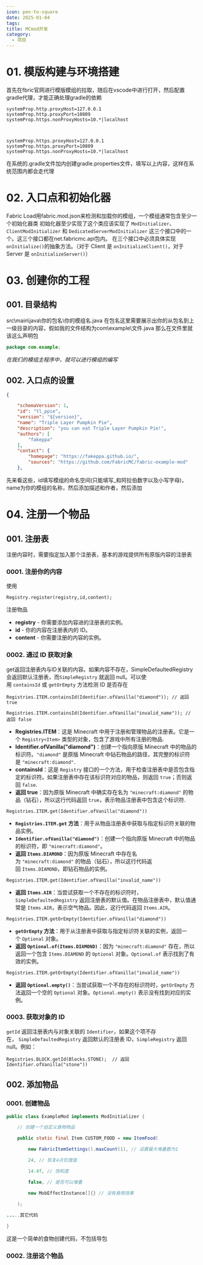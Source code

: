 ```yaml
---
icon: pen-to-square
date: 2025-01-04
tags: 
title: MCmod开发
category:
  - 项目
---
```

# 01. 模版构建与环境搭建
首先在fbric官网进行模版模组的拉取，随后在vscode中进行打开，然后配置gradle代理，才能正确处理gradle的依赖
```
systemProp.http.proxyHost=127.0.0.1
systemProp.http.proxyPort=10809
systemProp.https.nonProxyHosts=10.*|localhost

  

systemProp.https.proxyHost=127.0.0.1
systemProp.https.proxyPort=10809
systemProp.https.nonProxyHosts=10.*|localhost
```
在系统的.gradle文件加内创建gradle.properties文件，填写以上内容，这样在系统范围内都会走代理

# 02. 入口点和初始化器
Fabric Load用fabric.mod.json来检测和加载你的模组，一个模组通常包含至少一个初始化器类
初始化器至少实现了这个类应该实现了 `ModInitializer`、`ClientModInitializer` 和 `DedicatedServerModInitializer` 这三个接口中的一个。这三个接口都在net.fabricmc.api包内。
在三个接口中必须具体实现`onInitialize()`的抽象方法。（对于 Client 是 `onInitializeClient()`，对于 Server 是 `onInitializeServer()`）

# 03. 创建你的工程
## 001. 目录结构
src\main\java\你的包名\你的模组名.java
在包名这里需要展示出你的从包名到上一级目录的内容，假如我的文件结构为com\example\文件.java
那么在文件里就该这么声明包
```java
package com.example;
```
*在我们的模组主程序中，就可以进行模组的编写*


## 002. 入口点的设置
```json
{

    "schemaVersion": 1,
    "id": "tl_ppie",
    "version": "${version}",
    "name": "Triple Layer Pumpkin Pie",
    "description": "you can eat Triple Layer Pumpkin Pie!",
    "authors": [
        "fakeppa"
    ],
    "contact": {
        "homepage": "https://fakeppa.github.io/",
        "sources": "https://github.com/FabricMC/fabric-example-mod"
    },
```
先来看这些，id填写模组的命名空间(只能填写_和阿拉伯数字以及小写字母)，name为你的模组的名称，然后添加描述和作者，然后添加

# 04. 注册一个物品
## 001. 注册表
注册内容时，需要指定加入那个注册表，基本的游戏提供所有原版内容的注册表

### 0001. 注册你的内容
使用
```
Registry.register(registry,id,content);
```
注册物品
- **registry** - 你需要添加内容进的注册表的实例。
- **id** - 你的内容在注册表内的 ID。
- **content** - 你需要注册的内容的实例。

### 0002. 通过 ID 获取对象
get返回注册表内与ID关联的内容。如果内容不存在，SimpleDefaultedRegistry会返回默认注册表，而`SimpleRegistry` 就返回 null。可以使用 `containsId` 或 `getOrEmpty` 方法检测 ID 是否存在
```
Registries.ITEM.containsId(Identifier.ofVanilla("diamond")); // 返回 true
 
Registries.ITEM.containsId(Identifier.ofVanilla("invalid_name")); // 返回 false
```
- **Registries.ITEM**：这是 Minecraft 中用于注册和管理物品的注册表。它是一个 `Registry<Item>` 类型的对象，包含了游戏中所有注册的物品.
- **Identifier.ofVanilla("diamond")**：创建一个指向原版 Minecraft 中的物品的标识符。`"diamond"` 是原版 Minecraft 中钻石物品的路径，其完整的标识符是 `"minecraft:diamond"`.
- **containsId**：这是 `Registry` 接口的一个方法，用于检查注册表中是否包含指定的标识符。如果注册表中存在该标识符对应的物品，则返回 `true`；否则返回 `false`.
- **返回 true**：因为原版 Minecraft 中确实存在名为 `"minecraft:diamond"` 的物品（钻石），所以这行代码返回 `true`，表示物品注册表中包含这个标识符.

```
Registries.ITEM.get(Identifier.ofVanilla("diamond"))
```

- **`Registries.ITEM.get` 方法**：用于从物品注册表中获取与指定标识符关联的物品实例。
- **`Identifier.ofVanilla("diamond")`**：创建一个指向原版 Minecraft 中的物品的标识符，即 `"minecraft:diamond"`。
- **返回 `Items.DIAMOND`**：因为原版 Minecraft 中存在名为 `"minecraft:diamond"` 的物品（钻石），所以这行代码返回 `Items.DIAMOND`，即钻石物品的实例。

```
Registries.ITEM.get(Identifier.ofVanilla("invalid_name"))
```

- **返回 `Items.AIR`**：当尝试获取一个不存在的标识符时，`SimpleDefaultedRegistry` 返回注册表的默认值。在物品注册表中，默认值通常是 `Items.AIR`，表示空气物品。因此，这行代码返回 `Items.AIR`。

```
Registries.ITEM.getOrEmpty(Identifier.ofVanilla("diamond"))
```

- **`getOrEmpty` 方法**：用于从注册表中获取与指定标识符关联的实例，返回一个 `Optional` 对象。
- **返回 `Optional.of(Items.DIAMOND)`**：因为 `"minecraft:diamond"` 存在，所以返回一个包含 `Items.DIAMOND` 的 `Optional` 对象。`Optional.of` 表示找到了有效的实例。

```
Registries.ITEM.getOrEmpty(Identifier.ofVanilla("invalid_name"))
```

- **返回 `Optional.empty()`**：当尝试获取一个不存在的标识符时，`getOrEmpty` 方法返回一个空的 `Optional` 对象。`Optional.empty()` 表示没有找到对应的实例。

### 0003. 获取对象的 ID

`getId` 返回注册表内与对象关联的 `Identifier`，如果这个项不存在， `SimpleDefaultedRegistry` 返回默认的注册表 ID，`SimpleRegistry` 返回 null。例如：

    Registries.BLOCK.getId(Blocks.STONE);  // 返回 Identifier.ofVanilla("stone"))

## 002. 添加物品
### 0001. 创建物品
```java
public class ExampleMod implements ModInitializer {

    // 创建一个自定义食物物品

    public static final Item CUSTOM_FOOD = new ItemFood(

        new FabricItemSettings().maxCount(1), // 设置最大堆叠数为1

        24, // 恢复4点饥饿值

        14.4f, // 饱和度

        false, // 是否可以堆叠

        new MobEffectInstance[]{} // 没有食用效果

    );
   
.....其它代码

}
```
这是一个简单的食物创建代码，不包括导包

### 0002. 注册这个物品
